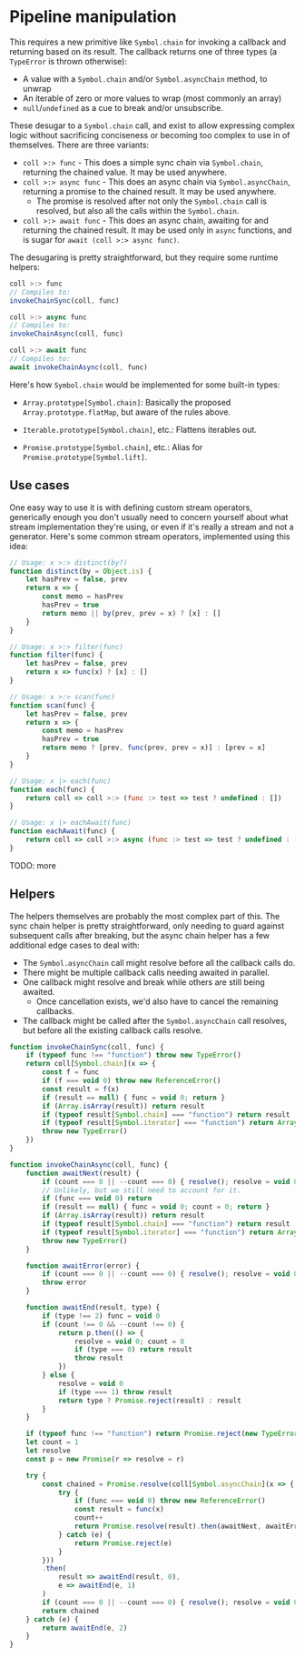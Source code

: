 # Pipeline manipulation

This requires a new primitive like `Symbol.chain` for invoking a callback and returning based on its result. The callback returns one of three types (a `TypeError` is thrown otherwise):

- A value with a `Symbol.chain` and/or `Symbol.asyncChain` method, to unwrap
- An iterable of zero or more values to wrap (most commonly an array)
- `null`/`undefined` as a cue to break and/or unsubscribe.

These desugar to a `Symbol.chain` call, and exist to allow expressing complex logic without sacrificing conciseness or becoming too complex to use in of themselves. There are three variants:

- `coll >:> func` - This does a simple sync chain via `Symbol.chain`, returning the chained value. It may be used anywhere.
- `coll >:> async func` - This does an async chain via `Symbol.asyncChain`, returning a promise to the chained result. It may be used anywhere.
    - The promise is resolved after not only the `Symbol.chain` call is resolved, but also all the calls within the `Symbol.chain`.
- `coll >:> await func` - This does an async chain, awaiting for and returning the chained result. It may be used only in `async` functions, and is sugar for `await (coll >:> async func)`.

The desugaring is pretty straightforward, but they require some runtime helpers:

```js
coll >:> func
// Compiles to:
invokeChainSync(coll, func)

coll >:> async func
// Compiles to:
invokeChainAsync(coll, func)

coll >:> await func
// Compiles to:
await invokeChainAsync(coll, func)
```

Here's how `Symbol.chain` would be implemented for some built-in types:

- `Array.prototype[Symbol.chain]`: Basically the proposed `Array.prototype.flatMap`, but aware of the rules above.

- `Iterable.prototype[Symbol.chain]`, etc.: Flattens iterables out.

- `Promise.prototype[Symbol.chain]`, etc.: Alias for `Promise.prototype[Symbol.lift]`.

## Use cases

One easy way to use it is with defining custom stream operators, generically enough you don't usually need to concern yourself about what stream implementation they're using, or even if it's really a stream and not a generator. Here's some common stream operators, implemented using this idea:

```js
// Usage: x >:> distinct(by?)
function distinct(by = Object.is) {
    let hasPrev = false, prev
    return x => {
        const memo = hasPrev
        hasPrev = true
        return memo || by(prev, prev = x) ? [x] : []
    }
}

// Usage: x >:> filter(func)
function filter(func) {
    let hasPrev = false, prev
    return x => func(x) ? [x] : []
}

// Usage: x >:> scan(func)
function scan(func) {
    let hasPrev = false, prev
    return x => {
        const memo = hasPrev
        hasPrev = true
        return memo ? [prev, func(prev, prev = x)] : [prev = x]
    }
}

// Usage: x |> each(func)
function each(func) {
    return coll => coll >:> (func :> test => test ? undefined : [])
}

// Usage: x |> eachAwait(func)
function eachAwait(func) {
    return coll => coll >:> async (func :> test => test ? undefined : [])
}
```

TODO: more

## Helpers

The helpers themselves are probably the most complex part of this. The sync chain helper is pretty straightforward, only needing to guard against subsequent calls after breaking, but the async chain helper has a few additional edge cases to deal with:

- The `Symbol.asyncChain` call might resolve before all the callback calls do.
- There might be multiple callback calls needing awaited in parallel.
- One callback might resolve and break while others are still being awaited.
    - Once cancellation exists, we'd also have to cancel the remaining callbacks.
- The callback might be called after the `Symbol.asyncChain` call resolves, but before all the existing callback calls resolve.

```js
function invokeChainSync(coll, func) {
    if (typeof func !== "function") throw new TypeError()
    return coll[Symbol.chain](x => {
        const f = func
        if (f === void 0) throw new ReferenceError()
        const result = f(x)
        if (result == null) { func = void 0; return }
        if (Array.isArray(result)) return result
        if (typeof result[Symbol.chain] === "function") return result
        if (typeof result[Symbol.iterator] === "function") return Array.from(result)
        throw new TypeError()
    })
}

function invokeChainAsync(coll, func) {
    function awaitNext(result) {
        if (count === 0 || --count === 0) { resolve(); resolve = void 0 }
        // Unlikely, but we still need to account for it.
        if (func === void 0) return
        if (result == null) { func = void 0; count = 0; return }
        if (Array.isArray(result)) return result
        if (typeof result[Symbol.chain] === "function") return result
        if (typeof result[Symbol.iterator] === "function") return Array.from(result)
        throw new TypeError()
    }

    function awaitError(error) {
        if (count === 0 || --count === 0) { resolve(); resolve = void 0 }
        throw error
    }

    function awaitEnd(result, type) {
        if (type !== 2) func = void 0
        if (count !== 0 && --count !== 0) {
            return p.then(() => {
                resolve = void 0; count = 0
                if (type === 0) return result
                throw result
            })
        } else {
            resolve = void 0
            if (type === 1) throw result
            return type ? Promise.reject(result) : result
        }
    }

    if (typeof func !== "function") return Promise.reject(new TypeError())
    let count = 1
    let resolve
    const p = new Promise(r => resolve = r)

    try {
        const chained = Promise.resolve(coll[Symbol.asyncChain](x => {
            try {
                if (func === void 0) throw new ReferenceError()
                const result = func(x)
                count++
                return Promise.resolve(result).then(awaitNext, awaitError)
            } catch (e) {
                return Promise.reject(e)
            }
        }))
        .then(
            result => awaitEnd(result, 0),
            e => awaitEnd(e, 1)
        )
        if (count === 0 || --count === 0) { resolve(); resolve = void 0 }
        return chained
    } catch (e) {
        return awaitEnd(e, 2)
    }
}
```

